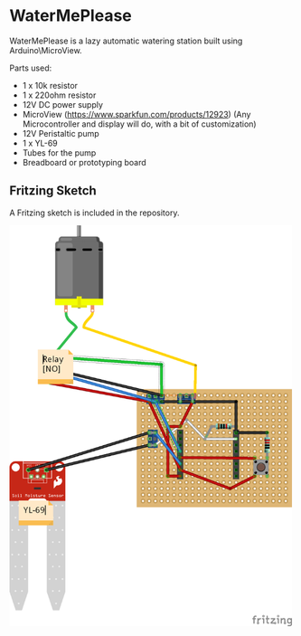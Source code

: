 # WaterMePlease
WaterMePlease is a lazy automatic watering station built using Arduino\MicroView. 


Parts used: 
* 1 x 10k resistor
* 1 x 220ohm resistor
* 12V DC power supply
* MicroView (https://www.sparkfun.com/products/12923) (Any Microcontroller and display will do, with a bit of customization)
* 12V Peristaltic pump
* 1 x YL-69
* Tubes for the pump
* Breadboard or prototyping board

## Fritzing Sketch
A Fritzing sketch is included in the repository. 

<img src="Fritzing/Fritzing-sketch_bb.png" width="500px">